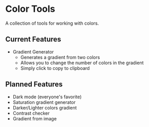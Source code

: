# Color Tools
A collection of tools for working with colors.

## Current Features
- Gradient Generator
  - Generates a gradient from two colors
  - Allows you to change the number of colors in the gradient
  - Simply click to copy to clipboard

## Planned Features
- Dark mode (everyone's favorite)
- Saturation gradient generator
- Darker/Lighter colors gradient
- Contrast checker
- Gradient from image